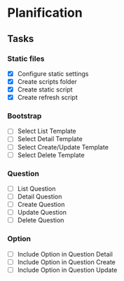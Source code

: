 # Planification

## Tasks
### Static files
- [X] Configure static settings
- [X] Create scripts folder
- [X] Create static script
- [X] Create refresh script

### Bootstrap
- [ ] Select List Template
- [ ] Select Detail Template
- [ ] Select Create/Update Template
- [ ] Select Delete Template

### Question
- [ ] List Question
- [ ] Detail Question
- [ ] Create Question
- [ ] Update Question
- [ ] Delete Question

### Option
- [ ] Include Option in Question Detail
- [ ] Include Option in Question Create
- [ ] Include Option in Question Update
